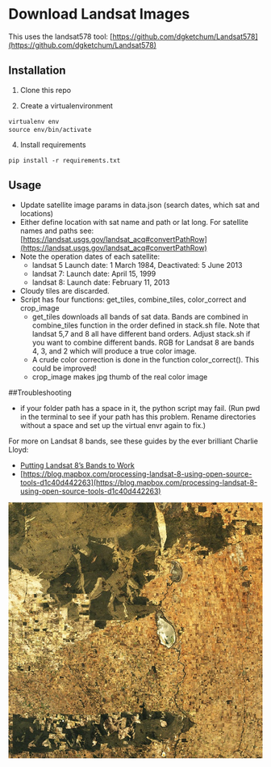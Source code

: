 # Download Landsat Images

This uses the landsat578 tool: [https://github.com/dgketchum/Landsat578](https://github.com/dgketchum/Landsat578)

## Installation
1. Clone this repo

3. Create a virtualenvironment

```
virtualenv env
source env/bin/activate
```

4. Install requirements

```
pip install -r requirements.txt
```

## Usage
* Update satellite image params in data.json (search dates, which sat and locations)
* Either define location with sat name and path or lat long. For satellite names and paths see: [https://landsat.usgs.gov/landsat_acq#convertPathRow](https://landsat.usgs.gov/landsat_acq#convertPathRow)
* Note the operation dates of each satellite: 
	* landsat 5 Launch date: 1 March 1984, Deactivated: 5 June 2013
	* landsat 7: Launch date: April 15, 1999
	* landsat 8: Launch date: February 11, 2013
* Cloudy tiles are discarded.
* Script has four functions: get_tiles, combine_tiles, color_correct and crop_image 
	* get_tiles downloads all bands of sat data. Bands are combined in combine_tiles function in the order defined in stack.sh file. Note that landsat 5,7 and 8 all have different band orders. Adjust stack.sh if you want to combine different bands. RGB for Landsat 8 are bands 4, 3, and 2 which will produce a true color image.
	* A crude color correction is done in the function color_correct(). This could be improved! 
	* crop_image makes jpg thumb of the real color image
	
##Troubleshooting
* if your folder path has a space in it, the python script may fail. (Run pwd in the terminal to see if your path has this problem. Rename directories without a space and set up the virtual envr again to fix.) 

For more on Landsat 8 bands, see these guides by the ever brilliant Charlie Lloyd:
* [Putting Landsat 8’s Bands to Work](https://blog.mapbox.com/putting-landsat-8s-bands-to-work-631c4029e9d1)
* [https://blog.mapbox.com/processing-landsat-8-using-open-source-tools-d1c40d442263](https://blog.mapbox.com/processing-landsat-8-using-open-source-tools-d1c40d442263)

![alt text](example.jpg)
